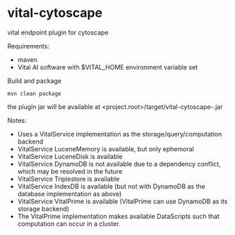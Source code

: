 vital-cytoscape
===============

vital endpoint plugin for cytoscape

Requirements:
- maven
- Vital AI software with $VITAL_HOME environment variable set


Build and package 

    mvn clean package

the plugin jar will be available at
<project.root>/target/vital-cytoscape-<version>.jar



Notes:
* Uses a VitalService implementation as the storage/query/computation backend
* VitalService LuceneMemory is available, but only ephemoral
* VitalService LuceneDisk is available
* VitalService DynamoDB is not available due to a dependency conflict, which may be resolved in the future
* VitalService Triplestore is available
* VitalService IndexDB is available (but not with DynamoDB as the database implementation as above)
* VitalService VitalPrime is available (VitalPrime can use DynamoDB as its storage backend)
* The VitalPrime implementation makes available DataScripts such that computation can occur in a cluster.

